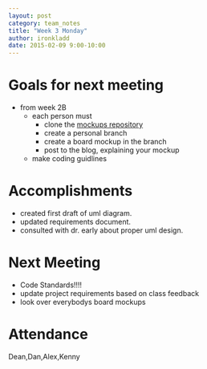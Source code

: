 ```yaml
---
layout: post
category: team_notes
title: "Week 3 Monday"
author: ironkladd
date: 2015-02-09 9:00-10:00
---
```


# Goals for next meeting
- from week 2B
  - each person must
      - clone the [mockups repository](https://github.com/IRONKLADD/mockups)
      - create a personal branch
      - create a board mockup in the branch
      - post to the blog, explaining your mockup
  - make coding guidlines


# Accomplishments

- created first draft of uml diagram.
- updated requirements document.
- consulted with dr. early about proper uml design.

# Next Meeting
  - Code Standards!!!!
  - update project requirements based on class feedback
  - look over everybodys board mockups


# Attendance

Dean,Dan,Alex,Kenny
